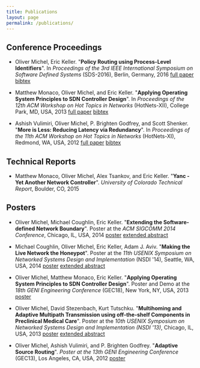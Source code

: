 ```yaml
---
title: Publications
layout: page
permalink: /publications/
---
```


## Conference Proceedings

* Oliver Michel, Eric Keller. "**Policy Routing using Process-Level Identifiers**".
	In *Proceedings of the 3rd IEEE International Symposium on Software Defined Systems*
	(SDS-2016), Berlin, Germany, 2016 [full paper](../doc/prpl-sds16.pdf)
	[bibtex](../prpl-sds16.bib)

* Matthew Monaco, Oliver Michel, and Eric Keller. "**Applying Operating System
	Principles to SDN Controller Design**". In *Proceedings of the 12th ACM
	Workshop on Hot Topics in Networks* (HotNets-XII), College Park, MD, USA,
	2013 [full paper](../doc/yanc-hotnets.pdf) [bibtex](../doc/yanc-hotnets.bib)
* Ashish Vulimiri, Oliver Michel, P. Brighten Godfrey, and Scott Shenker. "**More
	is Less: Reducing Latency via Redundancy**". In *Proceedings of the 11th ACM
	Workshop on Hot Topics in Networks* (HotNets-XI), Redmond, WA, USA, 2012
	[full paper](../doc/yanc-hotnets.pdf) [bibtex](../doc/yanc-hotnets.bib)

## Technical Reports

* Matthew Monaco, Oliver Michel, Alex Tsankov, and Eric Keller. "**Yanc - Yet
	Another Network Controller**". *University of Colorado Technical Report*,
	Boulder, CO, 2015

## Posters

* Oliver Michel, Michael Coughlin, Eric Keller. "**Extending the
	Software-defined Network Boundary**". Poster at the *ACM SIGCOMM 2014
	Conference*, Chicago, IL, USA, 2014 [poster](../doc/sigcomm14-poster.pdf)
	[extended abstract](../doc/sigcomm14-abstract.pdf) 
* Michael Coughlin, Oliver Michel, Eric Keller, Adam J.  Aviv. "**Making the Live Network the
	Honeypot**". Poster at the *11th USENIX Symposium on Networked Systems Design
	and Implementation* (NSDI '14), Seattle, WA, USA, 2014
	[poster](../doc/nsdi2014-poster.pdf)
	[extended abstract](../doc/nsdi2014-proposal.pdf)
* Oliver Michel, Matthew Monaco, Eric Keller. "**Applying Operating System Principles to SDN Controller Design**".
	Poster and Demo at the *18th GENI Engineering Conference* (GEC18), New York,
	NY, USA, 2013 [poster](../doc/yanc-poster.pdf)
	
* Oliver Michel, David Stezenbach, Kurt Tutschku. "**Multihoming and Adaptive
	Multipath Transmission using off-the-shelf Components in Preclinical Medical
	Care**". Poster at the *10th USENIX Symposium on Networked Systems Design and
	Implementation (NSDI '13)*, Chicago, IL, USA, 2013 [poster](../doc/nsdi13-poster.pdf)
	[extended abstract](../doc/nsdi13-proposal.pdf)
	
* Oliver Michel, Ashish Vulimiri, and P. Brighten Godfrey. "**Adaptive Source
	Routing**". *Poster at the 13th GENI Engineering Conference* (GEC13), Los
	Angeles, CA, USA, 2012 [poster](../doc/gec13-poster.pdf)

